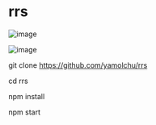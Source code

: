 # rrs

![image](https://github.com/yamolchu/klaster/assets/141289130/b03ac1b5-5eff-4c3d-b57d-b9d4b6e1f4f8)

![image](https://github.com/yamolchu/klaster/assets/141289130/2c3e07e8-c5ec-4f67-9044-9a4bad06b77d)

git clone https://github.com/yamolchu/rrs

cd rrs

npm install

npm start
